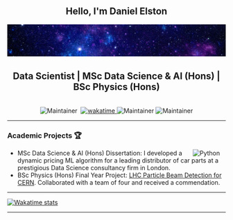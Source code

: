 <h2 align="center"> Hello, I'm Daniel Elston </h2>

![](https://github.com/Daniel-Elston/Daniel-Elston/blob/main/GitBanner3.png)

<h2 align="center"> Data Scientist | MSc Data Science & AI (Hons) | BSc Physics (Hons) </h2><br/>

<div align="center">
  <img src="https://img.shields.io/badge/DS-AI-blue" alt="Maintainer">
  <img src="https://komarev.com/ghpvc/?username=Daniel-ELston" alt="">
  <a href="https://wakatime.com/@8a642323-faad-4646-b7ab-67d41a83949a">
    <img src="https://wakatime.com/badge/user/8a642323-faad-4646-b7ab-67d41a83949a.svg" alt="wakatime">
  </a>
  <img src="https://img.shields.io/badge/os-windows-blue" alt="Maintainer">
  <img src="https://img.shields.io/badge/Python-3.12.1-blue" alt="Maintainer">
</div>

---

### Academic Projects :trophy:
<img align="right" alt="Python" width="75px" src="https://icons.iconarchive.com/icons/papirus-team/papirus-apps/256/python-icon.png" style="padding-right:1px;"/>

- MSc Data Science & AI (Hons) Dissertation: I developed a dynamic pricing ML algorithm for a leading distributor of car parts at a prestigious Data Science consultancy firm in London.
- BSc Physics (Hons) Final Year Project: [LHC Particle Beam Detection for CERN][LHC Particle Beam Detection for CERN]. Collaborated with a team of four and received a commendation.

---

[![Wakatime stats](https://github-readme-stats.vercel.app/api/wakatime?username=Daniel_Elston&layout=compact&theme=github_dark)](https://wakatime.com/@Daniel_Elston)

---

</details>

[LHC Particle Beam Detection for CERN]: https://github.com/Daniel-Elston/LHC-Particle-Beam-Detection-for-CERN.git
[industrial group project with CERN]: https://github.com/Daniel-Elston/LHC-Particle-Beam-Detection-for-CERN.git
[final year project]: https://github.com/Daniel-Elston/LHC-Particle-Beam-Detection-for-CERN.git
[CERN]: https://github.com/Daniel-Elston/LHC-Particle-Beam-Detection-for-CERN.git
[movie recommendation application]: https://github.com/Daniel-Elston/Movie-Recommendation-Application
[movie recommendation application]: https://github.com/Daniel-Elston/Movie-Recommendation-Application
[credit card default prediction algorithm]: https://github.com/Daniel-Elston/Credit-Card-Default-Prediction-Algorithm
